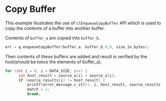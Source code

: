Copy Buffer
============
This example illustrates the use of `clEnqueueCopyBuffer` API which is used to copy the contents of a buffer into another buffer.

Contents of `buffer_a` are copied into `buffer_b`.
```c++
err = q.enqueueCopyBuffer(buffer_a, buffer_b,0,0, size_in_bytes);
```

 Then contents of these buffers are added and result is verified by the host(should be twice the elements of buffer_a).
 ```c++
 for (int i = 0; i < DATA_SIZE; i++) {
       int host_result = source_a[i] + source_a[i];
       if (source_results[i] != host_result) {
           printf(error_message.c_str(), i, host_result, source_results[i]);
           match = 1;
           break;
 ```

